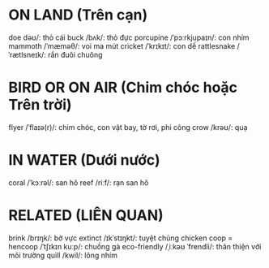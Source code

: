 # ON LAND (Trên cạn)
doe dəʊ/: thỏ cái
buck /bʌk/: thỏ đực
porcupine /ˈpɔːrkjupaɪn/: con nhím
mammoth /ˈmæməθ/: voi ma mút
cricket /ˈkrɪkɪt/: con dế
rattlesnake /ˈrætlsneɪk/: rắn đuôi chuông

# BIRD OR ON AIR (Chim chóc hoặc Trên trời)
flyer /ˈflaɪə(r)/: chim chóc, con vật bay, tờ rơi, phi công
crow /krəʊ/: quạ

# IN WATER (Dưới nước)
coral /ˈkɔːrəl/: san hô
reef /riːf/: rạn san hô

# RELATED (LIÊN QUAN)
brink /brɪŋk/: bờ vực
extinct /ɪkˈstɪŋkt/: tuyệt chủng
chicken coop = hencoop /ˈtʃɪkɪn kuːp/: chuồng gà
eco-friendly /ˌiːkəʊ ˈfrendli/: thân thiện với môi trường
quill /kwil/: lông nhím